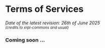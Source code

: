 # Terms of Services

_Date of the latest revision: 26th of June  2025_\
<sub>_(credits to xrpl-commons and usual)_</sub>

### Coming soon ...

